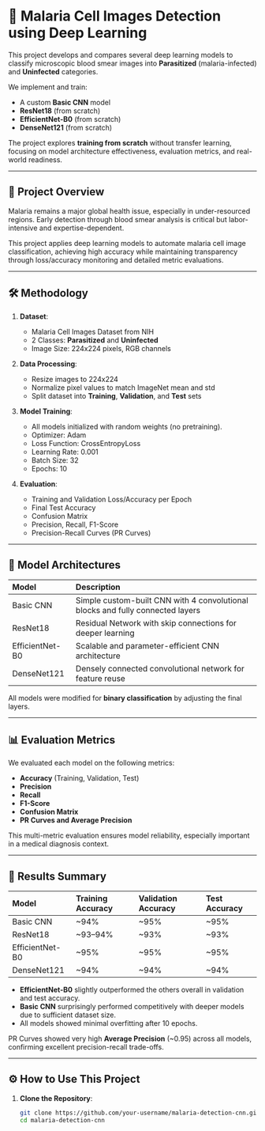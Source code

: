# 🦠 Malaria Cell Images Detection using Deep Learning

This project develops and compares several deep learning models to classify microscopic blood smear images into **Parasitized** (malaria-infected) and **Uninfected** categories.

We implement and train:
- A custom **Basic CNN** model
- **ResNet18** (from scratch)
- **EfficientNet-B0** (from scratch)
- **DenseNet121** (from scratch)

The project explores **training from scratch** without transfer learning, focusing on model architecture effectiveness, evaluation metrics, and real-world readiness.

---

## 📖 Project Overview

Malaria remains a major global health issue, especially in under-resourced regions. Early detection through blood smear analysis is critical but labor-intensive and expertise-dependent.  

This project applies deep learning models to automate malaria cell image classification, achieving high accuracy while maintaining transparency through loss/accuracy monitoring and detailed metric evaluations.

---

## 🛠️ Methodology

1. **Dataset**:  
   - Malaria Cell Images Dataset from NIH
   - 2 Classes: **Parasitized** and **Uninfected**
   - Image Size: 224x224 pixels, RGB channels

2. **Data Processing**:  
   - Resize images to 224x224
   - Normalize pixel values to match ImageNet mean and std
   - Split dataset into **Training**, **Validation**, and **Test** sets

3. **Model Training**:
   - All models initialized with random weights (no pretraining).
   - Optimizer: Adam
   - Loss Function: CrossEntropyLoss
   - Learning Rate: 0.001
   - Batch Size: 32
   - Epochs: 10

4. **Evaluation**:
   - Training and Validation Loss/Accuracy per Epoch
   - Final Test Accuracy
   - Confusion Matrix
   - Precision, Recall, F1-Score
   - Precision-Recall Curves (PR Curves)

---

## 🧠 Model Architectures

| Model | Description |
|:------|:------------|
| Basic CNN | Simple custom-built CNN with 4 convolutional blocks and fully connected layers |
| ResNet18 | Residual Network with skip connections for deeper learning |
| EfficientNet-B0 | Scalable and parameter-efficient CNN architecture |
| DenseNet121 | Densely connected convolutional network for feature reuse |

All models were modified for **binary classification** by adjusting the final layers.

---

## 📊 Evaluation Metrics

We evaluated each model on the following metrics:

- **Accuracy** (Training, Validation, Test)
- **Precision**
- **Recall**
- **F1-Score**
- **Confusion Matrix**
- **PR Curves and Average Precision**

This multi-metric evaluation ensures model reliability, especially important in a medical diagnosis context.

---

## 🧪 Results Summary

| Model | Training Accuracy | Validation Accuracy | Test Accuracy |
|:------|:------------------|:--------------------|:--------------|
| Basic CNN | ~94% | ~95% | ~95% |
| ResNet18 | ~93–94% | ~93% | ~93% |
| EfficientNet-B0 | ~95% | ~95% | ~95% |
| DenseNet121 | ~94% | ~94% | ~94% |

- **EfficientNet-B0** slightly outperformed the others overall in validation and test accuracy.
- **Basic CNN** surprisingly performed competitively with deeper models due to sufficient dataset size.
- All models showed minimal overfitting after 10 epochs.

PR Curves showed very high **Average Precision** (~0.95) across all models, confirming excellent precision-recall trade-offs.

---

## ⚙️ How to Use This Project

1. **Clone the Repository**:
   ```bash
   git clone https://github.com/your-username/malaria-detection-cnn.git
   cd malaria-detection-cnn
